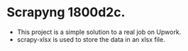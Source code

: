 # Scrapyng 1800d2c.

- This project is a simple solution to a real job on Upwork.
- scrapy-xlsx is used to store the data in an xlsx file.
